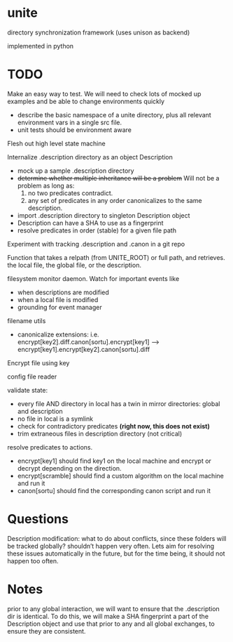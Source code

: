 # unite
directory synchronization framework (uses unison as backend)

implemented in python

# TODO

Make an easy way to test. We will need to check lots of mocked up examples and be able to change environments quickly
* describe the basic namespace of a unite directory, plus all relevant environment vars in a single src file. 
* unit tests should be environment aware

Flesh out high level state machine

Internalize .description directory as an object Description 
* mock up a sample .description directory
* ~~determine whether multiple inheritance will be a problem~~
    Will not be a problem as long as:
    1. no two predicates contradict.
    2. any set of predicates in any order canonicalizes to the same description.
* import .description directory to singleton Description object
* Description can have a SHA to use as a fingerprint
* resolve predicates in order (stable) for a given file path

Experiment with tracking .description and .canon in a git repo

Function that takes a relpath (from UNITE_ROOT) or full path, and retrieves.
the local file, the global file, or the description.

filesystem monitor daemon. Watch for important events like 
* when descriptions are modified
* when a local file is modified
* grounding for event manager

filename utils
* canonicalize extensions: i.e. encrypt[key2].diff.canon[sortu].encrypt[key1] --> encrypt[key1].encrypt[key2].canon[sortu].diff

Encrypt file using key

config file reader

validate state:
* every file AND directory in local has a twin in mirror directories: global and description
* no file in local is a symlink
* check for contradictory predicates **(right now, this does not exist)**
* trim extraneous files in description directory (not critical)

resolve predicates to actions.
* encrypt[key1] should find key1 on the local machine and encrypt or decrypt depending on the direction.
* encrypt[scramble] should find a custom algorithm on the local machine and run it
* canon[sortu] should find the corresponding canon script and run it

# Questions

Description modification: what to do about conflicts, since these folders will be tracked globally?
shouldn’t happen very often. Lets aim for resolving these issues automatically in the future, but for the time being, it should not happen too often.

# Notes

prior to any global interaction, we will want to ensure that the .description dir is identical. To do this, we will make 
a SHA fingerprint a part of the Description object and use that prior to any and all global exchanges, to ensure they are consistent.

